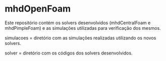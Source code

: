 # mhdOpenFoam

Este repositório contém os solvers desenvolvidos (mhdCentralFoam e mhdPimpleFoam) e as simulações utilizadas para verificação dos mesmos.

simulacoes = diretório com as simulações realizadas utilizando os novos solvers.

solver = diretório com os códigos dos solvers desenvolvidos.
